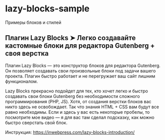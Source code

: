 # lazy-blocks-sample
Примеры блоков и стилей

## Плагин Lazy Blocks ➤ Легко создавайте кастомные блоки для редактора Gutenberg + своя верстка

Плагин Lazy Blocks — это конструктор блоков для редактора Gutenberg. Он позволяет создавать свои произвольные блоки под задачи вашего проекта. Плагин быстро работает и не перегружает ваш сайт лишним функционалом.

Lazy Blocks прекрасно подойдет для тех, кто хочет легко и быстро создавать свои блоки Gutenberg без необходимости сложного программирования (PHP, JS). Хотя, от создания верстки блоков вас никто здесь не освобождает. Так что знания HTML + CSS вам будут все равно необходимы. Если и здесь у вас есть некоторые пробелы, то посмотрите мое видео — я для вас там сделал подсказку, как можно быстро сверстать свой блок.

Инструкция: https://inwebpress.com/lazy-blocks-introduction/
